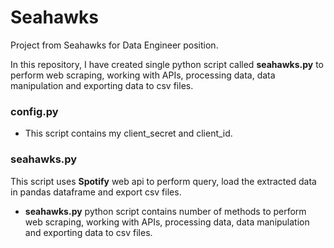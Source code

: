 # Seahawks
Project from Seahawks for Data Engineer position.

In this repository, I have created single python script called **seahawks.py** to perform web scraping, working with APIs, processing data, data manipulation and exporting data to csv files.

### config.py
- This script contains my client_secret and client_id.

### seahawks.py

This script uses **Spotify** web api to perform query, load the extracted data in pandas dataframe
and export csv files.

- **seahawks.py** python script contains number of methods to perform web scraping, working with APIs, processing data, data manipulation and exporting data to csv files.
